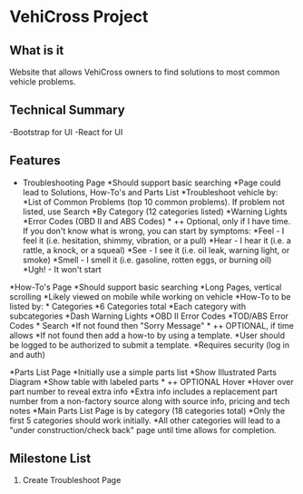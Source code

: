 # VehiCross Project

## What is it

Website that allows VehiCross owners to find solutions to most common vehicle problems. 

## Technical Summary

-Bootstrap for UI
-React for UI

## Features

* Troubleshooting Page
    *Should support basic searching
    *Page could lead to Solutions, How-To's and Parts List 
    *Troubleshoot vehicle by:
        *List of Common Problems (top 10 common problems).  If problem not listed, use Search
        *By Category (12 categories listed)
        *Warning Lights
        *Error Codes (OBD II and ABS Codes)
        * ++ Optional, only if I have time.
            If you don't know what is wrong, you can start by symptoms:
            *Feel - I feel it (i.e. hesitation, shimmy, vibration, or a pull)
            *Hear - I hear it (i.e. a rattle, a knock, or a squeal)
            *See - I see it (i.e. oil leak, warning light, or smoke)
            *Smell - I smell it (i.e. gasoline, rotten eggs, or burning oil)
            *Ugh! - It won't start

*How-To's Page
    *Should support basic searching
    *Long Pages, vertical scrolling
    *Likely viewed on mobile while working on vehicle
    *How-To to be listed by:
        * Categories
            *6 Categories total
            *Each category with subcategories
        *Dash Warning Lights
        *OBD II Error Codes
        *TOD/ABS Error Codes
        * Search
            *If not found then "Sorry Message"
            * ++ OPTIONAL, if time allows
                *If not found then add a how-to by using a template.
                *User should be logged to be authorized to submit a template.
                *Requires security (log in and auth)

*Parts List Page
    *Initially use a simple parts list
    *Show Illustrated Parts Diagram
    *Show table with labeled parts
    * ++ OPTIONAL Hover
        *Hover over part number to reveal extra info
        *Extra info includes a replacement part number from a non-factory source along with source info, pricing and tech notes
    *Main Parts List Page is by category (18 categories total)
        *Only the first 5 categories should work initially.
        *All other categories will lead to a "under construction/check back" page until time allows for completion.



## Milestone List

1. Create Troubleshoot Page